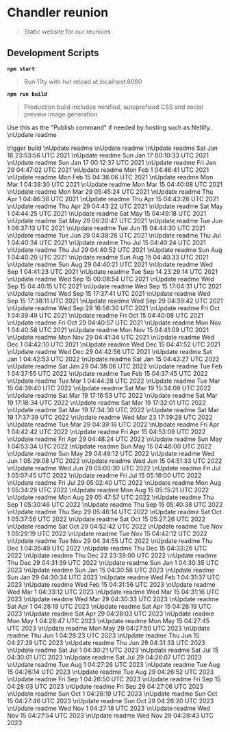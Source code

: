# Chandler reunion

> Static website for our reunions

## Development Scripts

**`npm start`**

> Run 11ty with hot reload at localhost:8080

**`npm run build`**

> Production build includes minified, autoprefixed CSS and social preview image generation

Use this as the "Publish command" if needed by hosting such as Netlify.
\nUpdate readme

trigger build
\nUpdate readme
\nUpdate readme
\nUpdate readme Sat Jan 16 23:53:56 UTC 2021
\nUpdate readme Sun Jan 17 00:10:33 UTC 2021
\nUpdate readme Sun Jan 17 00:12:37 UTC 2021
\nUpdate readme Fri Jan 29 04:47:02 UTC 2021
\nUpdate readme Mon Feb  1 04:46:41 UTC 2021
\nUpdate readme Mon Feb 15 04:36:06 UTC 2021
\nUpdate readme Mon Mar  1 04:38:30 UTC 2021
\nUpdate readme Mon Mar 15 04:40:08 UTC 2021
\nUpdate readme Mon Mar 29 05:45:24 UTC 2021
\nUpdate readme Thu Apr  1 04:46:38 UTC 2021
\nUpdate readme Thu Apr 15 04:43:26 UTC 2021
\nUpdate readme Thu Apr 29 04:43:22 UTC 2021
\nUpdate readme Sat May  1 04:44:25 UTC 2021
\nUpdate readme Sat May 15 04:49:18 UTC 2021
\nUpdate readme Sat May 29 06:20:47 UTC 2021
\nUpdate readme Tue Jun  1 06:37:13 UTC 2021
\nUpdate readme Tue Jun 15 04:44:30 UTC 2021
\nUpdate readme Tue Jun 29 04:38:26 UTC 2021
\nUpdate readme Thu Jul  1 04:40:34 UTC 2021
\nUpdate readme Thu Jul 15 04:40:24 UTC 2021
\nUpdate readme Thu Jul 29 04:40:52 UTC 2021
\nUpdate readme Sun Aug  1 04:40:20 UTC 2021
\nUpdate readme Sun Aug 15 04:40:33 UTC 2021
\nUpdate readme Sun Aug 29 04:40:21 UTC 2021
\nUpdate readme Wed Sep  1 04:41:23 UTC 2021
\nUpdate readme Tue Sep 14 23:29:14 UTC 2021
\nUpdate readme Wed Sep 15 00:08:54 UTC 2021
\nUpdate readme Wed Sep 15 04:40:15 UTC 2021
\nUpdate readme Wed Sep 15 17:04:31 UTC 2021
\nUpdate readme Wed Sep 15 17:37:41 UTC 2021
\nUpdate readme Wed Sep 15 17:38:11 UTC 2021
\nUpdate readme Wed Sep 29 04:39:42 UTC 2021
\nUpdate readme Wed Sep 29 16:56:30 UTC 2021
\nUpdate readme Fri Oct  1 04:39:49 UTC 2021
\nUpdate readme Fri Oct 15 04:40:08 UTC 2021
\nUpdate readme Fri Oct 29 04:40:57 UTC 2021
\nUpdate readme Mon Nov  1 04:40:58 UTC 2021
\nUpdate readme Mon Nov 15 04:41:09 UTC 2021
\nUpdate readme Mon Nov 29 04:41:34 UTC 2021
\nUpdate readme Wed Dec  1 04:42:10 UTC 2021
\nUpdate readme Wed Dec 15 04:41:52 UTC 2021
\nUpdate readme Wed Dec 29 04:42:56 UTC 2021
\nUpdate readme Sat Jan  1 04:42:53 UTC 2022
\nUpdate readme Sat Jan 15 04:43:27 UTC 2022
\nUpdate readme Sat Jan 29 04:38:06 UTC 2022
\nUpdate readme Tue Feb  1 04:37:55 UTC 2022
\nUpdate readme Tue Feb 15 04:37:45 UTC 2022
\nUpdate readme Tue Mar  1 04:44:28 UTC 2022
\nUpdate readme Tue Mar 15 04:39:40 UTC 2022
\nUpdate readme Sat Mar 19 15:34:09 UTC 2022
\nUpdate readme Sat Mar 19 17:16:53 UTC 2022
\nUpdate readme Sat Mar 19 17:18:34 UTC 2022
\nUpdate readme Sat Mar 19 17:32:01 UTC 2022
\nUpdate readme Sat Mar 19 17:34:30 UTC 2022
\nUpdate readme Sat Mar 19 17:37:39 UTC 2022
\nUpdate readme Wed Mar 23 17:39:28 UTC 2022
\nUpdate readme Tue Mar 29 04:39:16 UTC 2022
\nUpdate readme Fri Apr  1 04:42:42 UTC 2022
\nUpdate readme Fri Apr 15 04:53:09 UTC 2022
\nUpdate readme Fri Apr 29 04:48:24 UTC 2022
\nUpdate readme Sun May  1 04:53:34 UTC 2022
\nUpdate readme Sun May 15 04:48:00 UTC 2022
\nUpdate readme Sun May 29 04:49:12 UTC 2022
\nUpdate readme Wed Jun  1 05:29:08 UTC 2022
\nUpdate readme Wed Jun 15 04:51:33 UTC 2022
\nUpdate readme Wed Jun 29 05:00:30 UTC 2022
\nUpdate readme Fri Jul  1 05:07:45 UTC 2022
\nUpdate readme Fri Jul 15 05:16:00 UTC 2022
\nUpdate readme Fri Jul 29 05:02:40 UTC 2022
\nUpdate readme Mon Aug  1 05:34:29 UTC 2022
\nUpdate readme Mon Aug 15 05:15:21 UTC 2022
\nUpdate readme Mon Aug 29 05:47:57 UTC 2022
\nUpdate readme Thu Sep  1 05:30:46 UTC 2022
\nUpdate readme Thu Sep 15 05:40:38 UTC 2022
\nUpdate readme Thu Sep 29 05:46:14 UTC 2022
\nUpdate readme Sat Oct  1 05:37:56 UTC 2022
\nUpdate readme Sat Oct 15 05:27:26 UTC 2022
\nUpdate readme Sat Oct 29 04:52:42 UTC 2022
\nUpdate readme Tue Nov  1 05:29:19 UTC 2022
\nUpdate readme Tue Nov 15 04:42:12 UTC 2022
\nUpdate readme Tue Nov 29 04:34:55 UTC 2022
\nUpdate readme Thu Dec  1 04:35:49 UTC 2022
\nUpdate readme Thu Dec 15 04:33:26 UTC 2022
\nUpdate readme Thu Dec 22 23:39:00 UTC 2022
\nUpdate readme Thu Dec 29 04:31:39 UTC 2022
\nUpdate readme Sun Jan  1 04:30:35 UTC 2023
\nUpdate readme Sun Jan 15 04:30:56 UTC 2023
\nUpdate readme Sun Jan 29 04:30:34 UTC 2023
\nUpdate readme Wed Feb  1 04:31:37 UTC 2023
\nUpdate readme Wed Feb 15 04:31:56 UTC 2023
\nUpdate readme Wed Mar  1 04:33:12 UTC 2023
\nUpdate readme Wed Mar 15 04:31:16 UTC 2023
\nUpdate readme Wed Mar 29 04:30:33 UTC 2023
\nUpdate readme Sat Apr  1 04:28:19 UTC 2023
\nUpdate readme Sat Apr 15 04:28:19 UTC 2023
\nUpdate readme Sat Apr 29 04:28:03 UTC 2023
\nUpdate readme Mon May  1 04:28:47 UTC 2023
\nUpdate readme Mon May 15 04:27:45 UTC 2023
\nUpdate readme Mon May 29 04:27:50 UTC 2023
\nUpdate readme Thu Jun  1 04:28:23 UTC 2023
\nUpdate readme Thu Jun 15 04:27:29 UTC 2023
\nUpdate readme Thu Jun 29 04:31:33 UTC 2023
\nUpdate readme Sat Jul  1 04:30:21 UTC 2023
\nUpdate readme Sat Jul 15 04:30:01 UTC 2023
\nUpdate readme Sat Jul 29 04:26:07 UTC 2023
\nUpdate readme Tue Aug  1 04:27:26 UTC 2023
\nUpdate readme Tue Aug 15 04:26:14 UTC 2023
\nUpdate readme Tue Aug 29 04:26:52 UTC 2023
\nUpdate readme Fri Sep  1 04:26:50 UTC 2023
\nUpdate readme Fri Sep 15 04:28:03 UTC 2023
\nUpdate readme Fri Sep 29 04:27:06 UTC 2023
\nUpdate readme Sun Oct  1 04:26:19 UTC 2023
\nUpdate readme Sun Oct 15 04:27:46 UTC 2023
\nUpdate readme Sun Oct 29 04:26:20 UTC 2023
\nUpdate readme Wed Nov  1 04:27:18 UTC 2023
\nUpdate readme Wed Nov 15 04:27:54 UTC 2023
\nUpdate readme Wed Nov 29 04:28:43 UTC 2023

